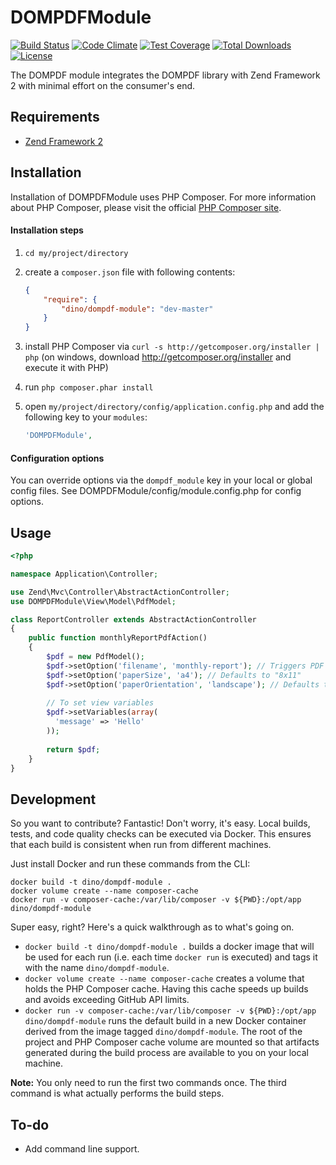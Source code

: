 DOMPDFModule
============

[![Build Status](https://secure.travis-ci.org/raykolbe/DOMPDFModule.png?branch=master)](http://travis-ci.org/raykolbe/DOMPDFModule) [![Code Climate](https://codeclimate.com/github/raykolbe/DOMPDFModule/badges/gpa.svg)](https://codeclimate.com/github/raykolbe/DOMPDFModule) [![Test Coverage](https://codeclimate.com/github/raykolbe/DOMPDFModule/badges/coverage.svg)](https://codeclimate.com/github/raykolbe/DOMPDFModule/coverage) [![Total Downloads](https://poser.pugx.org/dino/dompdf-module/downloads)](https://packagist.org/packages/dino/dompdf-module) [![License](https://poser.pugx.org/dino/dompdf-module/license)](https://packagist.org/packages/dino/dompdf-module)

The DOMPDF module integrates the DOMPDF library with Zend Framework 2 with minimal effort on the consumer's end.

## Requirements
  - [Zend Framework 2](http://www.github.com/zendframework/zf2)

## Installation
Installation of DOMPDFModule uses PHP Composer. For more information about
PHP Composer, please visit the official [PHP Composer site](http://getcomposer.org/).

#### Installation steps

  1. `cd my/project/directory`
  2. create a `composer.json` file with following contents:

     ```json
     {
         "require": {
             "dino/dompdf-module": "dev-master"
         }
     }
     ```
  3. install PHP Composer via `curl -s http://getcomposer.org/installer | php` (on windows, download
     http://getcomposer.org/installer and execute it with PHP)
  4. run `php composer.phar install`
  5. open `my/project/directory/config/application.config.php` and add the following key to your `modules`: 

     ```php
     'DOMPDFModule',
     ```
#### Configuration options
You can override options via the `dompdf_module` key in your local or global config files. See DOMPDFModule/config/module.config.php for config options.

## Usage

```php
<?php

namespace Application\Controller;

use Zend\Mvc\Controller\AbstractActionController;
use DOMPDFModule\View\Model\PdfModel;

class ReportController extends AbstractActionController
{
    public function monthlyReportPdfAction()
    {
        $pdf = new PdfModel();
        $pdf->setOption('filename', 'monthly-report'); // Triggers PDF download, automatically appends ".pdf"
        $pdf->setOption('paperSize', 'a4'); // Defaults to "8x11"
        $pdf->setOption('paperOrientation', 'landscape'); // Defaults to "portrait"
        
        // To set view variables
        $pdf->setVariables(array(
          'message' => 'Hello'
        ));
        
        return $pdf;
    }
}
```
## Development
So you want to contribute? Fantastic! Don't worry, it's easy. Local builds, tests, and code quality checks can be executed via Docker. This ensures that each build is consistent when run from different machines.

Just install Docker and run these commands from the CLI:

    docker build -t dino/dompdf-module .
    docker volume create --name composer-cache
    docker run -v composer-cache:/var/lib/composer -v ${PWD}:/opt/app dino/dompdf-module
    
Super easy, right? Here's a quick walkthrough as to what's going on.

* `docker build -t dino/dompdf-module .` builds a docker image that will be used for each run (i.e. each time `docker run` is executed) and tags it with the name `dino/dompdf-module`.
* `docker volume create --name composer-cache` creates a volume that holds the PHP Composer cache. Having this cache speeds up builds and avoids exceeding GitHub API limits.
* `docker run -v composer-cache:/var/lib/composer -v ${PWD}:/opt/app dino/dompdf-module` runs the default build in a new Docker container derived from the image tagged `dino/dompdf-module`. The root of the project and PHP Composer cache volume are mounted so that artifacts generated during the build process are available to you on your local machine.

**Note:** You only need to run the first two commands once. The third command is what actually performs the build steps.

## To-do
  - Add command line support.
